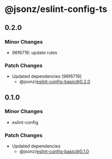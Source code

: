 # @jsonz/eslint-config-ts

## 0.2.0

### Minor Changes

- 96f6716: update rules

### Patch Changes

- Updated dependencies [96f6716]
  - @jsonz/eslint-config-basic@0.2.0

## 0.1.0

### Minor Changes

- eslint-config

### Patch Changes

- Updated dependencies
  - @jsonz/eslint-config-basic@0.1.0
